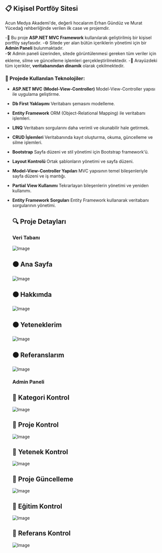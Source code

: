 ## 📋 Kişisel Portföy Sitesi
Acun Medya Akademi'de, değerli hocalarım Erhan Gündüz ve Murat Yücedağ rehberliğinde verilen ilk case ve projemdir.

-🚀 Bu proje **ASP.NET MVC Framework** kullanılarak geliştirilmiş bir kişisel portföy sayfasıdır.
-⚙️ Sitede yer alan bütün içeriklerin yönetimi için bir **Admin Paneli** bulunmaktadır.  
-🛠 Admin paneli üzerinden, sitede görüntülenmesi gereken tüm veriler için ekleme, silme ve güncelleme işlemleri gerçekleştirilmektedir. 
-🔄 Arayüzdeki tüm içerikler, **veritabanından dinamik** olarak çekilmektedir.

### 🧰 Projede Kullanılan Teknolojiler:
- **ASP.NET MVC (Model-View-Controller)**
  Model-View-Controller yapısı ile uygulama geliştirme.
- **Db First Yaklaşımı**
  Veritabanı şemasını modelleme.
- **Entity Framework**
  ORM (Object-Relational Mapping) ile veritabanı işlemleri.
- **LINQ**
  Veritabanı sorgularını daha verimli ve okunabilir hale getirmek.
- **CRUD İşlemleri**
  Veritabanında kayıt oluşturma, okuma, güncelleme ve silme işlemleri.
- **Bootstrap**
 Sayfa düzeni ve stil yönetimi için Bootstrap framework'ü.
- **Layout Kontrolü**
  Ortak şablonların yönetimi ve sayfa düzeni.
- **Model-View-Controller Yapıları**
  MVC yapısının temel bileşenleriyle sayfa düzeni ve iş mantığı.
- **Partial View Kullanımı**
  Tekrarlayan bileşenlerin yönetimi ve yeniden kullanımı.
- **Entity Framework Sorguları**
  Entity Framework kullanarak veritabanı sorgularının yönetimi.


  ## 🔍 Proje Detayları
  ### Veri Tabanı
  ![Image](https://github.com/user-attachments/assets/246d6833-698b-4a2a-aa51-b8532317d7bb)
  
  ## ⚫️ Ana Sayfa
  ![Image](https://github.com/user-attachments/assets/ba7fa856-c54f-4207-9c8e-ee9f7317de7d)
  
  ## ⚫️ Hakkımda
  ![Image](https://github.com/user-attachments/assets/406837a5-7ee1-4c3d-9dcc-0b47d0995b93)

  ## ⚫️ Yeteneklerim
  ![Image](https://github.com/user-attachments/assets/8a10026d-0923-4303-8ca2-ac98200c70b8)

  ## ⚫️ Referanslarım
  ![Image](https://github.com/user-attachments/assets/a2b87b4e-20bd-4c16-bdb5-f9e42e67e981)

  ### Admin Paneli
  ## 🔵 Kategori Kontrol
  ![Image](https://github.com/user-attachments/assets/dc73d5d4-c4f6-4ee3-aa08-5b72db3b0612)

  ## 🔵 Proje Kontrol
  ![Image](https://github.com/user-attachments/assets/80ba3b39-4367-4ece-8685-dc8fdea92ba9)

  ## 🔵 Yetenek Kontrol
  ![Image](https://github.com/user-attachments/assets/09ff08d3-e850-447e-821d-fa298526b7fb)

  ## 🔵 Proje Güncelleme 
  ![Image](https://github.com/user-attachments/assets/8bcc28fe-d06f-4939-8618-78b25f5ce07d)

  ## 🔵 Eğitim Kontrol 
  ![Image](https://github.com/user-attachments/assets/3b41920e-0e57-4365-9b36-5e76e01414dd)

  ## 🔵 Referans Kontrol 
  ![Image](https://github.com/user-attachments/assets/670161cf-87f2-498c-a58f-f070721dfb22)
